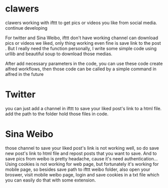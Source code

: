 # clawers
clawers working with ifttt to get pics or videos you like from social media. continue developing

For twitter and Sina Weibo, ifttt don't have working channel can download pics or videos we liked, only thing working even fine is save link to the post . But I really need the function personally, I write some simple code using urllib and beautiful soup to download those medias.

After add necessary parameters in the code, you can use these code create alfred workflows, then those code can be called by a simple command in alfred in the future

# Twitter
you can just add a channel in ifttt to save your liked post's link to a html file. add the path to the folder hold those files in code.

# Sina Weibo
those channel to save your liked post's link is not working well, so do save new post's link to html file and repost posts that you want to save.
And to save pics from weibo is pretty headache, cause it's need authentication... Using cookies is not working for web page, but fortunately it's working for mobile page, so besides save path to ifttt weibo folder, also open your broswer, visit mobile weibo page, login and save cookies in a txt file which you can easily do that with some extension.


